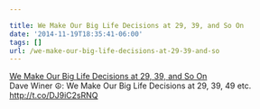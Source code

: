 ```yaml
---

title: We Make Our Big Life Decisions at 29, 39, and So On
date: '2014-11-19T18:35:41-06:00'
tags: []
url: /we-make-our-big-life-decisions-at-29-39-and-so
---
```

<a href="http://nymag.com/scienceofus/2014/11/we-make-our-big-life-decisions-at-29.html">We Make Our Big Life Decisions at 29, 39, and So On</a><br/>Dave Winer ☮: We Make Our Big Life Decisions at 29, 39, 49 etc.  <a href="http://t.co/DJ9iC2sRNQ" target="_blank">http://t.co/DJ9iC2sRNQ</a>
